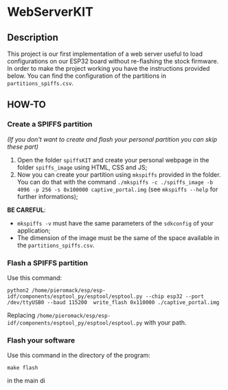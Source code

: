 # WebServerKIT
## Description
This project is our first implementation of a web server useful to load configurations on our ESP32 board without re-flashing the stock firmware.
In order to make the project working you have the instructions provided below.
You can find the configuration of the partitions in `partitions_spiffs.csv`.

## HOW-TO
### Create a SPIFFS partition
*(If you don't want to create and flash your personal partition you can skip these part)*
1. Open the folder `spiffsKIT` and create your personal webpage in the folder `spiffs_image` using HTML, CSS and JS;
2. Now you can create your partition using `mkspiffs` provided in the folder. You can do that with the command `./mkspiffs -c ./spiffs_image -b 4096 -p 256 -s 0x100000 captive_portal.img` (see `mkspiffs --help` for further informations);

**BE CAREFUL**:

- `mkspiffs -v` must have the same parameters of the `sdkconfig` of your application;
- The dimension of the image must be the same of the space available in the `partitions_spiffs.csv`.

### Flash a SPIFFS partition
Use this command:
```
python2 /home/pieromack/esp/esp-idf/components/esptool_py/esptool/esptool.py --chip esp32 --port /dev/ttyUSB0 --baud 115200  write_flash 0x110000 ./captive_portal.img
```
Replacing `/home/pieromack/esp/esp-idf/components/esptool_py/esptool/esptool.py` with your path.

### Flash your software

Use this command in the directory of the program:
```
make flash
```
in the main di